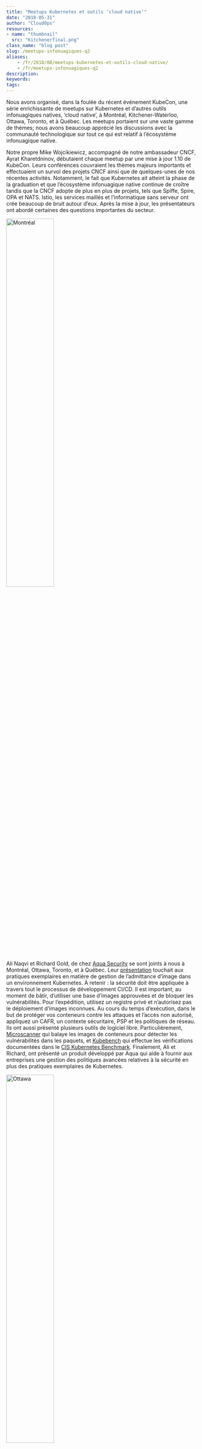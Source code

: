 ```yaml
---
title: "Meetups Kubernetes et outils ‘cloud native’"
date: "2018-05-31"
author: "CloudOps"
resources:
- name: "thumbnail"
  src: "Kitchenerfinal.png"
class_name: "blog post"
slug: /meetups-infonuagiques-q2
aliases:
    - /fr/2018/08/meetups-kubernetes-et-outils-cloud-native/
    - /fr/meetups-infonuagiques-q2
description:
keywords:
tags:
---
```


<p>Nous avons organisé, dans la foulée du récent événement KubeCon, une série enrichissante de meetups sur Kubernetes et d’autres outils infonuagiques natives, ‘cloud native’, à Montréal, Kitchener-Waterloo, Ottawa, Toronto, et à Québec. Les meetups portaient sur une vaste gamme de thèmes; nous avons beaucoup apprécié les discussions avec la communauté technologique sur tout ce qui est relatif à l’écosystème infonuagique native.</p><p>Notre propre Mike Wojcikiewicz, accompagné de notre ambassadeur CNCF, Ayrat Kharetdninov, débutaient chaque meetup par une mise à jour 1.10 de KubeCon. Leurs conférences couvraient les thèmes majeurs importants et effectuaient un survol des projets CNCF ainsi que de quelques-unes de nos récentes activités. Notamment, le fait que Kubernetes ait atteint la phase de la graduation et que l’écosystème infonuagique native continue de croître tandis que la CNCF adopte de plus en plus de projets, tels que Spiffe, Spire, OPA et NATS. Istio, les services maillés et l’informatique sans serveur ont crée beaucoup de bruit autour d’eux. Après la mise à jour, les présentateurs ont abordé certaines des questions importantes du secteur.</p><p><img class="alignright" style="width: 50%;" src="/images/blog/post/montreal.png" alt="Montréal"></p><p>Ali Naqvi et Richard Gold, de chez <a href="https://www.aquasec.com/wiki" target="_blank">Aqua Security</a> se sont joints à nous à Montréal, Ottawa, Toronto, et à Québec. Leur <a href="https://speakerdeck.com/archyufa/2018-ottawa-q2-cncf-meetup-key-considerations-for-image-admittance-within-k8s" target="_blank">présentation</a> touchait aux pratiques exemplaires en matière de gestion de l’admittance d’image dans un environnement Kubernetes. À retenir : la sécurité doit être appliquée à travers tout le processus de développement CI/CD. Il est important, au moment de bâtir, d’utiliser une base d’images approuvées et de bloquer les vulnérabilités. Pour l’expédition, utilisez un registre privé et n’autorisez pas le déploiement d’images inconnues. Au cours du temps d’exécution, dans le but de protéger vos conteneurs contre les attaques et l’accès non autorisé, appliquez un CAFR, un contexte sécuritaire, PSP et les politiques de réseau. Ils ont aussi présenté plusieurs outils de logiciel libre. Particulièrement, <a href="https://github.com/aquasecurity/microscanner" target="_blank">Microscanner</a> qui balaye les images de conteneurs pour détecter les vulnérabilités dans les paquets, et <a href="https://github.com/aquasecurity/kube-bench" target="_blank">Kubebench</a> qui effectue les vérifications documentées dans le <a href="https://www.cisecurity.org/cis-benchmarks/" target="_blank">CIS Kubernetes Benchmark</a>. Finalement, Ali et Richard, ont présenté un produit développé par Aqua qui aide à fournir aux entreprises une gestion des politiques avancées relatives à la sécurité en plus des pratiques exemplaires de Kubernetes.</p><p><img class="alignleft" style="width: 50%;" src="/images/blog/post/ottawa.png" alt="Ottawa"></p><p>Ryan Holt de chez Rancher Labs a réjoui l’auditoire de Montréal, d’Ottawa et de Toronto avec une démonstration en direct de la gestion de grappes unifiées. Rancher 2.0 est maintenant accessible au grand public et pourrait être une plateforme idéale pour votre application. Il a la capacité de gestion de grappes Kubernetes, peu importe la distribution qui les a mises en œuvre et peu importe le nuage. Ryan a expliqué comment Rancher 2.0 vous permet de déployer une grappe Kubernetes avec Rancher UI ainsi que d’importer des grappes Kubernetes qui sont déjà déployées soit sur GKE ou sur AKS, ou une grappe maison. Il offre aussi un mode volet unique qui procure une visibilité de toutes les grappes. Rancher 2.0 offre une meilleure intégration.</p><p>À Toronto, Stephen Gordon a présenté Kubevirt, outil qui peut être utilisé pour créer une plateforme unifiée afin de bâtir, modifier et déployer des applications dans les conteneurs et dans les MV dans un environnement partagé. Kubevirt vous permet d’ajouter des MV à votre charge de travail Kubernetes. Visionnez sa présentation <a href="https://www.slideshare.net/gravityforall/unified-cluster-management-with-rancher-20" target="_blank">ici</a>.</p><p><img class="alignright" style="width: 50%;" src="/images/blog/post/toronto.png" alt="Toronto"></p><p>Christopher Vollick de chez Shopify a <a href="https://github.com/psycotica0-shopify/k8s-stateful-demo" target="_blank">démontré</a>à l’auditoire de Kitchener-Waterloo comment exploiter Kafka, Elasticsearch et Zookeeper en utilisant des ensembles à états (Stateful Sets). Les conteneurs, de par leur nature, n’ont pas d’état, mais ces technologies sont très utiles pour résoudre le problème de déploiements d’applications à états dans les piles d’orchestration de conteneurs.</p><p>Le public d’Ottawa a eu la chance d’en apprendre sur <a href="https://speakerdeck.com/archyufa/2018-ottawa-q2-cncf-meetup-using-rook-for-pv-in-k8s" target="_blank">Rook</a>. Raymond Maika de chez CENGN a discuté de son potentiel d’intégration de stockage infonuagique dans une infrastructure Kubernetes. Il a aussi mentionné comment l’outil Rook Operator peut être utilisé pour créer une grappe de stockage Ceph sur une infrastructure Kubernetes et comment Prometheus peut alors fournir la surveillance de solution. Les volumes persistants de Rook peuvent démontrer des résultats en matière de vitesse.</p><p><img class="alignleft" style="width: 50%;" src="/images/blog/post/quebc.png" alt="Quebec"></p><p>Finalement, Louis-Étienne Dorval était à Québec pour fournir des informations préliminaires sur OpenTracing et Jaeger et la façon dont ils peuvent être utilisés ensemble afin de mettre en œuvre efficacement le traçage distribué dans votre application.</p><p>Dans l’ensemble, nous avons été heureux de constater la croissance de l’engagement de la communauté technologique. Nous aimerions remercier tous les participants et conférenciers. Particulièrement, Rancher et Aqua Security qui sont commanditaires de nos meetups et qui nous apportent un soutien annuel. Ils présentent toujours un contenu pertinent et discutent des composantes du logiciel libre de leurs produits. Enfin, nous voulons remercier Desjardins pour les sites magnifiques et pour leur soutien à Montréal ; Shopify à Kitchener-Waterloo et à Ottawa ; Wattpad à Toronto, et Ticketmaster à Québec. Restez à l’affut des meetups sur Kubernetes et d’autres outils infonuagiques natives. Inscrivez-vous aux pages des meetups pour les villes suivantes : <a href="https://www.meetup.com/Kubernetes-Montreal" target="_blank">Montréal</a>, <a href="https://www.meetup.com/Kubernetes-Ottawa" target="_blank">Ottawa</a>, <a href="https://www.meetup.com/Kubernetes-Toronto" target="_blank">Toronto</a>, <a href="https://www.meetup.com/Kubernetes-Quebec" target="_blank">Quebec</a>, et a href=&nbsp;»https://www.meetup.com/Kubernetes-Kitchener-Waterloo&nbsp;» target=&nbsp;»_blank&nbsp;»&gt;Kitchener-Waterloo pour les dernières infos.</p>
